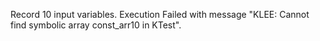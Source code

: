 Record 10 input variables.
Execution Failed with message "KLEE: Cannot find symbolic array const_arr10 in KTest".
